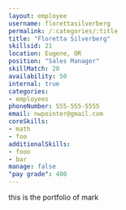 ```yaml
--- 
layout: employee 
username: florettasilverberg
permalink: /:categories/:title 
title: "Floretta Silverberg" 
skillsid: 21 
location: Eugene, OR
position: "Sales Manager"
skillMatch: 20
availability: 50
internal: true
categories: 
- employees
phoneNumber: 555-555-5555 
email: nwpointer@gmail.com
coreSkills:
- math 
- foo
additionalSkills:
- fooo
- bar
manage: false
"pay grade": 400
---
```


this is the portfolio of mark